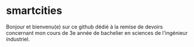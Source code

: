 # smartcities

Bonjour et bienvenu(e) sur ce github dédié à la remise de devoirs concernant mon cours de 3e année de bachelier en sciences de l'ingénieur industriel.
